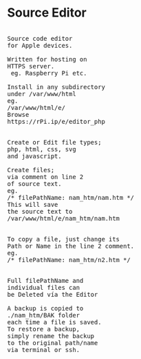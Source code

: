 # Source Editor
<pre>

Source code editor 
for Apple devices.

Written for hosting on
HTTPS server.
 eg. Raspberry Pi etc.

Install in any subdirectory 
under /var/www/html
eg.
/var/www/html/e/
Browse 
https://rPi.ip/e/editor_php


Create or Edit file types;
php, html, css, svg
and javascript.

Create files; 
via comment on line 2
of source text.
eg. 
/* filePathName: nam_htm/nam.htm */
This will save 
the source text to
/var/www/html/e/nam_htm/nam.htm


To copy a file, just change its
Path or Name in the line 2 comment.
eg.
/* filePathName: nam_htm/n2.htm */


Full filePathName and
individual files can
be Deleted vía the Editor

A backup is copied to
./nam_htm/BAK folder
each time a file is saved.
To restore a backup,
simply rename the backup
to the original path/name 
via terminal or ssh.
</pre>

